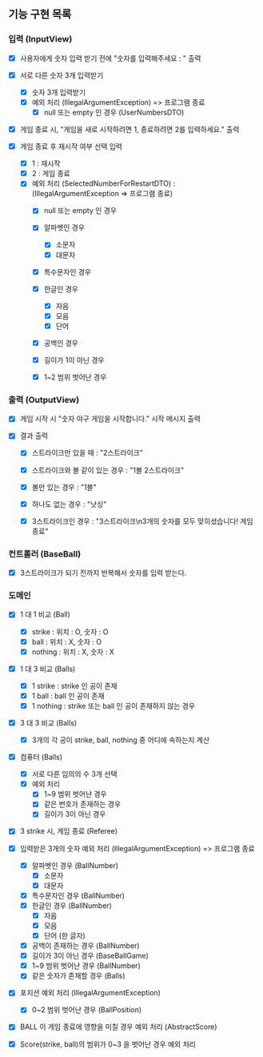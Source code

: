 ## 기능 구현 목록

### 입력 (InputView)
- [x] 사용자에게 숫자 입력 받기 전에 "숫자를 입력해주세요 : " 출력

- [x] 서로 다른 숫자 3개 입력받기
  - [x] 숫자 3개 입력받기
  - [x] 예외 처리 (IllegalArgumentException) => 프로그램 종료
    - [x] null 또는 empty 인 경우 (UserNumbersDTO)

- [x] 게임 종료 시, "게임을 새로 시작하려면 1, 종료하려면 2를 입력하세요." 출력

- [x] 게임 종료 후 재시작 여부 선택 입력
  - [x] 1 : 재시작
  - [x] 2 : 게임 종료
  - [x] 예외 처리 (SelectedNumberForRestartDTO) : (IllegalArgumentException => 프로그램 종료)
    - [x] null 또는 empty 인 경우
    - [x] 알파벳인 경우
      - [x] 소문자
      - [x] 대문자
    - [x] 특수문자인 경우
    - [x] 한글인 경우
      - [x] 자음
      - [x] 모음
      - [x] 단어
    - [x] 공백인 경우
    - [x] 길이가 1이 아닌 경우
    - [x] 1~2 범위 벗어난 경우


### 출력 (OutputView)
- [x] 게임 시작 시 "숫자 야구 게임을 시작합니다." 시작 메시지 출력

- [x] 결과 출력
  - [x] 스트라이크만 있을 때 : "2스트라이크"
  - [x] 스트라이크와 볼 같이 있는 경우 : "1볼 2스트라이크"
  - [x] 볼만 있는 경우 : "1볼"
  - [x] 하나도 없는 경우 : "낫싱"
  - [x] 3스트라이크인 경우 : "3스트라이크\n3개의 숫자를 모두 맞히셨습니다! 게임 종료"


### 컨트롤러 (BaseBall)
- [x] 3스트라이크가 되기 전까지 반복해서 숫자를 입력 받는다.

### 도메인
- [x] 1 대 1 비교 (Ball)
  - [x] strike : 위치 : O, 숫자 : O
  - [x] ball : 위치 : X, 숫자 : O
  - [x] nothing : 위치 : X, 숫자 : X

- [x] 1 대 3 비교 (Balls)
  - [x] 1 strike : strike 인 공이 존재
  - [x] 1 ball : ball 인 공이 존재
  - [x] 1 nothing : strike 또는 ball 인 공이 존재하지 않는 경우

- [x] 3 대 3 비교 (Balls)
  - [x] 3개의 각 공이 strike, ball, nothing 중 어디에 속하는지 계산

- [x] 컴퓨터 (Balls)
  - [x] 서로 다른 임의의 수 3개 선택
  - [x] 예외 처리
    - [x] 1~9 범위 벗어난 경우
    - [x] 같은 번호가 존재하는 경우
    - [x] 길이가 3이 아닌 경우

- [x] 3 strike 시, 게임 종료 (Referee)

- [x] 입력받은 3개의 숫자 예외 처리 (IllegalArgumentException) => 프로그램 종료
  - [x] 알파벳인 경우 (BallNumber)
    - [x] 소문자
    - [x] 대문자
  - [x] 특수문자인 경우 (BallNumber)
  - [x] 한글인 경우 (BallNumber)
    - [x] 자음
    - [x] 모음
    - [x] 단어 (한 글자)
  - [x] 공백이 존재하는 경우 (BallNumber)
  - [x] 길이가 3이 아닌 경우 (BaseBallGame)
  - [x] 1~9 범위 벗어난 경우 (BallNumber)
  - [x] 같은 숫자가 존재할 경우 (Balls)

- [x] 포지션 예외 처리 (IllegalArgumentException)
  - [x] 0~2 범위 벗어난 경우 (BallPosition)

- [x] BALL 이 게임 종료에 영향을 미칠 경우 예외 처리 (AbstractScore)

- [x] Score(strike, ball)의 범위가 0~3 을 벗어난 경우 예외 처리
